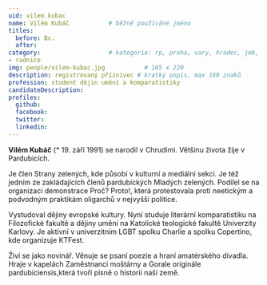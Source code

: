 ```yaml
---
uid: vilem.kubac
name: Vilém Kubáč   		# běžně používáné jméno
titles:
  before: Bc.
  after:
category:             		# kategorie: rp, praha, vary, hradec, jmk, senat
- radnice
img: people/vilem-kubac.jpg           # 165 x 220
description: registrovaný příznivec # kratký popis, max 160 znaků
profession: student dějin umění a komparatistiky
candidateDescription:
profiles:
  github:
  facebook:
  twitter:
  linkedin:
---
```

**Vilém Kubáč** (* 19. září 1991) se narodil v Chrudimi. Většinu života žije v Pardubicích.

Je člen Strany zelených, kde působí v kulturní a mediální sekci. Je též jedním ze zakládajících členů pardubických Mladých zelených. Podílel se na organizaci demonstrace Proč? Proto!, která protestovala proti neetickým a podvodným praktikám oligarchů v nejvyšší politice.

Vystudoval dějiny evropské kultury. Nyní studuje literární komparatistiku na Filozofické fakultě a dějiny umění na Katolické teologické fakultě Univerzity Karlovy. Je aktivní v univerzitním LGBT spolku Charlie a spolku Copertino, kde  organizuje KTFest.

Živí se jako novinář. Věnuje se psaní poezie a hraní amatérského divadla. Hraje v kapelách Zaměstnanci moštárny a Gorale originále pardubiciensis,která tvoří písně o historii naší země.
